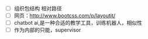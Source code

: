 - [ ] 组织包结构 相对路径
- [ ] 网页：http://www.bootcss.com/p/layoutit/
- [ ] chatbot ai,是一种合适的教学工具，训练机器人，相似性
- [ ] 作为内部的只能，supervisor
